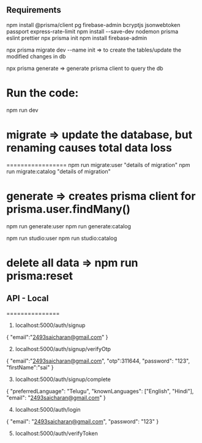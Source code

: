 ## Requirements

npm install @prisma/client pg firebase-admin bcryptjs jsonwebtoken passport express-rate-limit
npm install --save-dev nodemon prisma eslint prettier
npx prisma init
npm install firebase-admin

npx prisma migrate dev --name init => to create the tables/update the modified changes in db

npx prisma generate => generate prisma client to query the db

# Run the code:
npm run dev

# migrate => update the database, but renaming causes total data loss
=================
npm run migrate:user  "details of migration"
npm run migrate:catalog  "details of migration"


# generate => creates prisma client for prisma.user.findMany()
npm run generate:user
npm run generate:catalog

npm run studio:user
npm run studio:catalog

# delete all data => npm run prisma:reset


## API - Local
===============

1.   localhost:5000/auth/signup

{
    "email":"2493saicharan@gmail.com"
}

2. localhost:5000/auth/signup/verifyOtp

{
    "email":"2493saicharan@gmail.com",
    "otp":311644,
    "password": "123",
    "firstName":"sai"
}

3.   localhost:5000/auth/signup/complete

{
  "preferredLanguage": "Telugu",
  "knownLanguages": ["English", "Hindi"],
  "email": "2493saicharan@gmail.com"
}


4. localhost:5000/auth/login

{
    "email": "2493saicharan@gmail.com",
    "password": "123"
}

5. localhost:5000/auth/verifyToken

